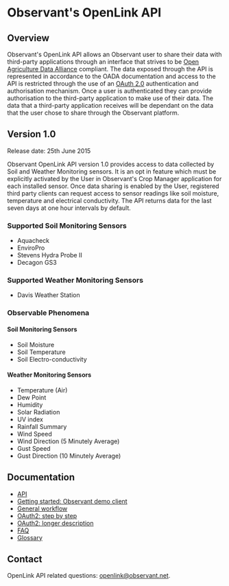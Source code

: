 # Observant's OpenLink API 

## Overview  
Observant's OpenLink API allows an Observant user to share their data with third-party applications through an interface that strives to be [Open Agriculture Data Alliance](http://openag.io/) compliant. The data exposed through the API is represented in accordance to the OADA documentation and access to the API is restricted through the use of an [OAuth 2.0](http://oauth.net/) authentication and authorisation mechanism. Once a user is authenticated they can provide authorisation to the third-party application to make use of their data. The data that a third-party application receives will be dependant on the data that the user chose to share through the Observant platform.

## Version 1.0

Release date: 25th June 2015

Observant OpenLink API version 1.0 provides access to data collected by Soil and Weather Monitoring sensors. It is an opt in feature which must be explicitly activated by the User in Observant's Crop Manager application for each installed sensor. Once data sharing is enabled by the User, registered third party clients can request access to sensor readings like soil moisture, temperature and electrical conductivity. The API returns data for the last seven days at one hour intervals by default. 

### Supported Soil Monitoring Sensors
* Aquacheck
* EnviroPro
* Stevens Hydra Probe II
* Decagon GS3

### Supported Weather Monitoring Sensors
* Davis Weather Station

### Observable Phenomena
#### Soil Monitoring Sensors
* Soil Moisture
* Soil Temperature
* Soil Electro-conductivity

#### Weather Monitoring Sensors
* Temperature (Air)
* Dew Point
* Humidity
* Solar Radiation
* UV index
* Rainfall Summary
* Wind Speed
* Wind Direction (5 Minutely Average)
* Gust Speed
* Gust Direction (10 Minutely Average)

## Documentation

* [API](API.md)
* [Getting started: Observant demo client](GettingStarted.md)
* [General workflow](Workflow.md)
* [OAuth2: step by step](OAuth2-step-by-step.md)
* [OAuth2: longer description](OAuth2-details.md)
* [FAQ](FAQ.md)
* [Glossary](Glossary.md)

## Contact

OpenLink API related questions: openlink@observant.net.
